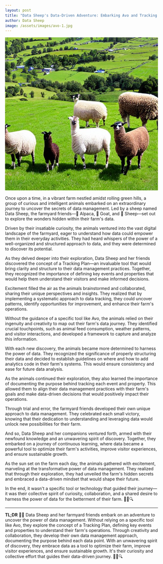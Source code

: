 ```yaml
---
layout: post
title: "Data Sheep's Data-Driven Adventure: Embarking Avo and Tracking Plans 🚀🌱 "
author: Data Sheep
image: /assets/images/avo-1.jpg
--- 
```


![image](/assets/images/avo-1.jpg)

Once upon a time, in a vibrant farm nestled amidst rolling green hills, a group of curious and intelligent animals embarked on an extraordinary journey to uncover the secrets of data management. Led by a sheep named Data Sheep, the farmyard friends—🦙 Alpaca, 🐐 Goat, and 🐑 Sheep—set out to explore the wonders hidden within their farm's data.

Driven by their insatiable curiosity, the animals ventured into the vast digital landscape of the farmyard, eager to understand how data could empower them in their everyday activities. They had heard whispers of the power of a well-organized and structured approach to data, and they were determined to discover its potential.

As they delved deeper into their exploration, Data Sheep and her friends discovered the concept of a Tracking Plan—an invaluable tool that would bring clarity and structure to their data management practices. Together, they recognized the importance of defining key events and properties that would help them understand their visitors and make informed decisions.

Excitement filled the air as the animals brainstormed and collaborated, sharing their unique perspectives and insights. They realized that by implementing a systematic approach to data tracking, they could uncover patterns, identify opportunities for improvement, and enhance their farm's operations.

Without the guidance of a specific tool like Avo, the animals relied on their ingenuity and creativity to map out their farm's data journey. They identified crucial touchpoints, such as animal feed consumption, weather patterns, and visitor interactions, and developed a framework to capture and analyze this information.

With each new discovery, the animals became more determined to harness the power of data. They recognized the significance of properly structuring their data and decided to establish guidelines on where and how to add analytics code in their farm's systems. This would ensure consistency and ease for future data analysis.

As the animals continued their exploration, they also learned the importance of documenting the purpose behind tracking each event and property. This allowed them to align their data management practices with their farm's goals and make data-driven decisions that would positively impact their operations.

Through trial and error, the farmyard friends developed their own unique approach to data management. They celebrated each small victory, knowing that their dedication to understanding and leveraging data would unlock new possibilities for their farm.

And so, Data Sheep and her companions ventured forth, armed with their newfound knowledge and an unwavering spirit of discovery. Together, they embarked on a journey of continuous learning, where data became a powerful tool to optimize their farm's activities, improve visitor experiences, and ensure sustainable growth.

As the sun set on the farm each day, the animals gathered with excitement, marveling at the transformative power of data management. They realized that through their exploration, they had unveiled the farm's hidden secrets and embraced a data-driven mindset that would shape their future.

In the end, it wasn't a specific tool or technology that guided their journey—it was their collective spirit of curiosity, collaboration, and a shared desire to harness the power of data for the betterment of their farm. 🌟🐾🔍

---
**TL;DR**
🚀🌱 Data Sheep and her farmyard friends embark on an adventure to uncover the power of data management. Without relying on a specific tool like Avo, they explore the concept of a Tracking Plan, defining key events and properties to understand their farm's operations. Through creativity and collaboration, they develop their own data management approach, documenting the purpose behind each data point. With an unwavering spirit of discovery, they embrace data as a tool to optimize their farm, improve visitor experiences, and ensure sustainable growth. It's their curiosity and collective effort that guides their data-driven journey. 🌟🐾🔍
